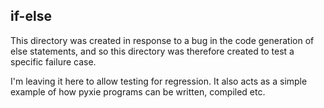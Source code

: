 if-else
-------
This directory was created in response to a bug in the code generation of
else statements, and so this directory was therefore created to test a specific
failure case.

I'm leaving it here to allow testing for regression. It also acts as a simple
example of how pyxie programs can be written, compiled etc.
